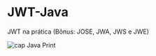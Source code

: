 # JWT-Java
JWT na prática (Bônus: JOSE, JWA, JWS e JWE)


![cap Java Print](https://user-images.githubusercontent.com/37023108/143057377-ea3c2131-201b-426c-9ae1-b022177e0b2f.png)
